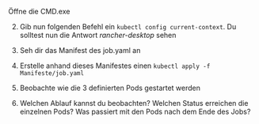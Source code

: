 Öffne die CMD.exe

2. Gib nun folgenden Befehl ein ```kubectl config current-context```. Du solltest nun die Antwort *rancher-desktop* sehen

3. Seh dir das Manifest des job.yaml an

3. Erstelle anhand dieses Manifestes einen ```kubectl apply -f Manifeste/job.yaml```

4. Beobachte wie die 3 definierten Pods gestartet werden

5. Welchen Ablauf kannst du beobachten? Welchen Status erreichen die einzelnen Pods? Was passiert mit den Pods nach dem Ende des Jobs?
